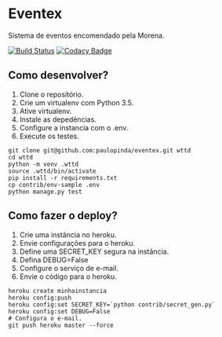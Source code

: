 # Eventex

Sistema de eventos encomendado pela Morena.

[![Build Status](https://travis-ci.org/paulopinda/eventex.svg?branch=master)](https://travis-ci.org/paulopinda/eventex)
[![Codacy Badge](https://api.codacy.com/project/badge/grade/88b3ce008eb84c3f89c6a88bfb31d517)](https://www.codacy.com/app/paulo-pinda/eventex)

## Como desenvolver?

1. Clone o repositório.
2. Crie um virtualenv com Python 3.5. 
3. Ative virtualenv.
4. Instale as depedências.
5. Configure a instancia com o .env. 
6. Execute os testes.

```console
git clone git@github.com:paulopinda/eventex.git wttd 
cd wttd
python -m venv .wttd 
source .wttd/bin/activate
pip install -r requirements.txt 
cp contrib/env-sample .env
python manage.py test 
```

## Como fazer o deploy?

1. Crie uma instância no heroku.
2. Envie configurações para o heroku.
3. Define uma SECRET_KEY segura na instância.
4. Defina DEBUG=False
5. Configure o serviço de e-mail.
6. Envie o código para o heroku.

```console 
heroku create minhainstancia
heroku config:push
heroku config:set SECRET_KEY=`python contrib/secret_gen.py`
heroku config:set DEBUG=False 
# Configura o e-mail.
git push heroku master --force
```